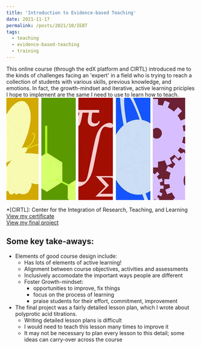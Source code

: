 ```yaml
---
title: 'Introduction to Evidence-based Teaching'
date: 2021-11-17
permalink: /posts/2021/10/IEBT
tags:
  - teaching
  - evidence-based-teaching
  - training
---
```


This online course (through the edX platform and CIRTL) introduced me to the kinds of challenges facing an 'expert' in a field who is trying to reach a collection of students with various skills, previous knowledge, and emotions. In fact, the growth-mindset and iterative, active learning priciples I hope to implement are the same I need to use to learn how to teach.
<br/><a href="https://www.cirtl.net/" class="image" id="CIRTL"><img src="/images/CIRTL.jpeg"/></a><br>

*[CIRTL]: Center for the Integration of Research, Teaching, and Learning
[View my certificate](/files/CIRTL_Intro_EBT_Letter_of_Completion.pdf)
<br>
[View my final project](/files/IEBT_lesson_plan.pdf)

Some key take-aways:
------
* Elements of good course design include:
  * Has lots of elements of active learning!
  * Alignment between course objectives, activities and assessments
  * Inclusively accomodate the important ways people are different
  * Foster Growth-mindset:
    * opportunities to improve, fix things
    * focus on the process of learning
    * praise students for their effort, commitment, improvement
* The final project was a fairly detailed lesson plan, which I wrote about polyprotic acid titrations.
  * Writing detailed lesson plans is difficult
  * I would need to teach this lesson many times to improve it
  * It may not be necessary to plan every lesson to this detail; some ideas can carry-over across the course

